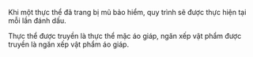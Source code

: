 Khi một thực thể đã trang bị mũ bảo hiểm, quy trình sẽ được thực hiện tại mỗi lần đánh dấu.

Thực thể được truyền là thực thể mặc áo giáp, ngăn xếp vật phẩm được truyền là ngăn xếp vật phẩm áo giáp.
